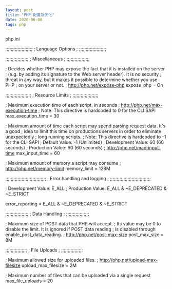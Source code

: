 ```yaml
---
layout: post
title: "PHP 配置及优化"
date: 2020-06-08
tags: php
---
```


php.ini


;;;;;;;;;;;;;;;;;;;;
; Language Options ;
;;;;;;;;;;;;;;;;;;;;

;;;;;;;;;;;;;;;;;
; Miscellaneous ;
;;;;;;;;;;;;;;;;;

; Decides whether PHP may expose the fact that it is installed on the server
; (e.g. by adding its signature to the Web server header).  It is no security
; threat in any way, but it makes it possible to determine whether you use PHP
; on your server or not.
; http://php.net/expose-php
expose_php = On

;;;;;;;;;;;;;;;;;;;
; Resource Limits ;
;;;;;;;;;;;;;;;;;;;

; Maximum execution time of each script, in seconds
; http://php.net/max-execution-time
; Note: This directive is hardcoded to 0 for the CLI SAPI
max_execution_time = 30

; Maximum amount of time each script may spend parsing request data. It's a good
; idea to limit this time on productions servers in order to eliminate unexpectedly
; long running scripts.
; Note: This directive is hardcoded to -1 for the CLI SAPI
; Default Value: -1 (Unlimited)
; Development Value: 60 (60 seconds)
; Production Value: 60 (60 seconds)
; http://php.net/max-input-time
max_input_time = 60

; Maximum amount of memory a script may consume
; http://php.net/memory-limit
memory_limit = 128M

;;;;;;;;;;;;;;;;;;;;;;;;;;;;;;
; Error handling and logging ;
;;;;;;;;;;;;;;;;;;;;;;;;;;;;;;

; Development Value: E_ALL
; Production Value: E_ALL & ~E_DEPRECATED & ~E_STRICT

error_reporting = E_ALL & ~E_DEPRECATED & ~E_STRICT

;;;;;;;;;;;;;;;;;
; Data Handling ;
;;;;;;;;;;;;;;;;;

; Maximum size of POST data that PHP will accept.
; Its value may be 0 to disable the limit. It is ignored if POST data reading
; is disabled through enable_post_data_reading.
; http://php.net/post-max-size
post_max_size = 8M

;;;;;;;;;;;;;;;;
; File Uploads ;
;;;;;;;;;;;;;;;;

; Maximum allowed size for uploaded files.
; http://php.net/upload-max-filesize
upload_max_filesize = 2M

; Maximum number of files that can be uploaded via a single request
max_file_uploads = 20